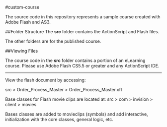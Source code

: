 #custom-course

The source code in this repository represents a sample course created with Adobe Flash and AS3.

##Folder Structure
The **src** folder contains the ActionScript and Flash files. 

The other folders are for the published course.

##Viewing Files

The course code in the **src** folder contains a portion of an eLearning course. Please use Adobe Flash CS5.5 or greater and any ActionScript IDE. 


----------

View the flash document by accessing:

src >  Order_Process_Master > Order_Process_Master.xfl


Base classes for Flash movie clips are located at:
src > com > invision > client > movies

Bases classes are added to movieclips (symbols) and add interactive, initialization with the core classes, general logic, etc. 